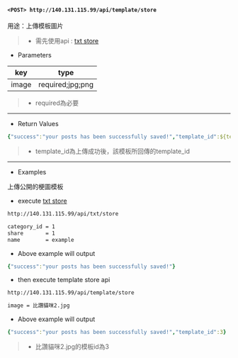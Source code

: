 #### `<POST> http://140.131.115.99/api/template/store`

用途：上傳模板圖片

>* 需先使用api : [txt store](https://github.com/ntub-109205/api/blob/master/POST%20txt_store.md)

* Parameters

|key  |type            |
|-----|----------------|
|image|required;jpg;png|

>* required為必要

---

* Return Values

```yaml
{"success":"your posts has been successfully saved!","template_id":${template_id}}
```

>* template_id為上傳成功後，該模板所回傳的template_id

---

* Examples

上傳公開的梗圖模板

* execute [txt store](https://github.com/ntub-109205/api/blob/master/POST%20txt_store.md)

```html
http://140.131.115.99/api/txt/store

category_id = 1
share       = 1
name        = example
```

* Above example will output

```yaml
{"success":"your posts has been successfully saved!"}
```

* then execute template store api

```html
http://140.131.115.99/api/template/store

image = 比讚貓咪2.jpg
```

* Above example will output

```yaml
{"success":"your posts has been successfully saved!","template_id":3}
```

>* 比讚貓咪2.jpg的模板id為3